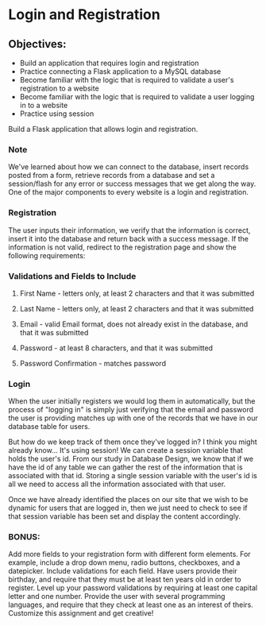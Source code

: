 # Login and Registration

## Objectives:
* Build an application that requires login and registration
* Practice connecting a Flask application to a MySQL database
* Become familiar with the logic that is required to validate a user's registration to a website
* Become familiar with the logic that is required to validate a user logging in to a website
* Practice using session

Build a Flask application that allows login and registration.

### Note
We've learned about how we can connect to the database, insert records posted from a form, retrieve records from a database and set a session/flash for any error or success messages that we get along the way. One of the major components to every website is a login and registration.

### Registration
The user inputs their information, we verify that the information is correct, insert it into the database and return back with a success message. If the information is not valid, redirect to the registration page and show the following requirements:

### Validations and Fields to Include
1. First Name - letters only, at least 2 characters and that it was submitted

2. Last Name - letters only, at least 2 characters and that it was submitted

3. Email - valid Email format, does not already exist in the database, and that it was submitted

4. Password - at least 8 characters, and that it was submitted

5. Password Confirmation - matches password

### Login
When the user initially registers we would log them in automatically, but the process of "logging in" is simply just verifying that the email and password the user is providing matches up with one of the records that we have in our database table for users.

But how do we keep track of them once they've logged in? I think you might already know... It's using session! We can create a session variable that holds the user's id. From our study in Database Design, we know that if we have the id of any table we can gather the rest of the information that is associated with that id. Storing a single session variable with the user's id is all we need to access all the information associated with that user.

Once we have already identified the places on our site that we wish to be dynamic for users that are logged in, then we just need to check to see if that session variable has been set and display the content accordingly.

### BONUS:
Add more fields to your registration form with different form elements. For example, include a drop down menu, radio buttons, checkboxes, and a datepicker. Include validations for each field. Have users provide their birthday, and require that they must be at least ten years old in order to register. Level up your password validations by requiring at least one capital letter and one number. Provide the user with several programming languages, and require that they check at least one as an interest of theirs. Customize this assignment and get creative!
